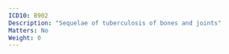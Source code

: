 ```yaml
---
ICD10: B902
Description: "Sequelae of tuberculosis of bones and joints"
Matters: No
Weight: 0
---
```


